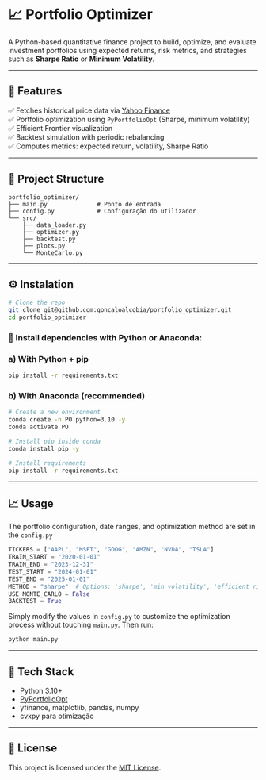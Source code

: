 # 📈 Portfolio Optimizer

A Python-based quantitative finance project to build, optimize, and evaluate investment portfolios using expected returns, risk metrics, and strategies such as **Sharpe Ratio** or **Minimum Volatility**.

---

## 🚀 Features

✅ Fetches historical price data via [Yahoo Finance](https://finance.yahoo.com/)  
✅ Portfolio optimization using `PyPortfolioOpt` (Sharpe, minimum volatility)  
✅ Efficient Frontier visualization  
✅ Backtest simulation with periodic rebalancing  
✅ Computes metrics: expected return, volatility, Sharpe Ratio  

---

## 🧱 Project Structure

```text
portfolio_optimizer/
├── main.py              # Ponto de entrada
├── config.py            # Configuração do utilizador
└── src/
    ├── data_loader.py
    ├── optimizer.py
    ├── backtest.py
    ├── plots.py
    └── MonteCarlo.py    
```

---

## ⚙️ Instalation
```bash
# Clone the repo
git clone git@github.com:goncaloalcobia/portfolio_optimizer.git
cd portfolio_optimizer
```

### 🔧 Install dependencies with Python or Anaconda:

### a) With Python + pip
```bash
pip install -r requirements.txt
```

### b) With Anaconda (recommended)
```bash
# Create a new environment
conda create -n PO python=3.10 -y
conda activate PO

# Install pip inside conda
conda install pip -y

# Install requirements
pip install -r requirements.txt
```

---

## 📈 Usage

The portfolio configuration, date ranges, and optimization method are set in the `config.py`
```python
TICKERS = ["AAPL", "MSFT", "GOOG", "AMZN", "NVDA", "TSLA"]
TRAIN_START = "2020-01-01"
TRAIN_END = "2023-12-31"
TEST_START = "2024-01-01"
TEST_END = "2025-01-01"
METHOD = "sharpe"  # Options: 'sharpe', 'min_volatility', 'efficient_risk', 'efficient_return', 'quadratic_utility'
USE_MONTE_CARLO = False
BACKTEST = True
```
Simply modify the values in `config.py` to customize the optimization process without touching `main.py`. Then run:
```bash
python main.py
```

---

## 🧠 Tech Stack
- Python 3.10+
- [PyPortfolioOpt](https://github.com/goncaloalcobia/PyPortfolioOpt)
- yfinance, matplotlib, pandas, numpy
- cvxpy para otimização

---

## 📜 License  
This project is licensed under the [MIT License](LICENSE).